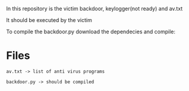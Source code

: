 In this repository is the victim backdoor, keylogger(not ready) and av.txt

It should be executed by the victim

To compile the backdoor.py download the dependecies and compile:




# Files

    av.txt -> list of anti virus programs
    
    backdoor.py -> should be compiled

